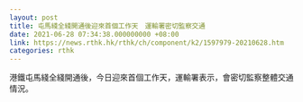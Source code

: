 ```yaml
---
layout: post
title: 屯馬綫全綫開通後迎來首個工作天　運輸署密切監察交通
date: 2021-06-28 07:34:38.000000000 +08:00
link: https://news.rthk.hk/rthk/ch/component/k2/1597979-20210628.htm
categories: rthk
---
```


港鐵屯馬綫全綫開通後，今日迎來首個工作天，運輸署表示，會密切監察整體交通情況。
